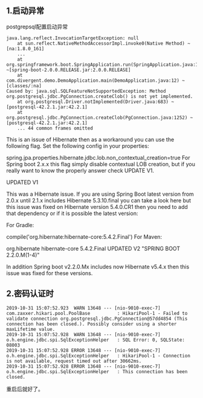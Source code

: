 ## 1.启动异常

postgrepsql配置启动异常
```
java.lang.reflect.InvocationTargetException: null
    at sun.reflect.NativeMethodAccessorImpl.invoke0(Native Method) ~[na:1.8.0_161]
    ...
    at org.springframework.boot.SpringApplication.run(SpringApplication.java:1234) ~[spring-boot-2.0.0.RELEASE.jar:2.0.0.RELEASE]
    at com.divergent.demo.DemoApplication.main(DemoApplication.java:12) ~[classes/:na]
Caused by: java.sql.SQLFeatureNotSupportedException: Method org.postgresql.jdbc.PgConnection.createClob() is not yet implemented.
    at org.postgresql.Driver.notImplemented(Driver.java:683) ~[postgresql-42.2.1.jar:42.2.1]
    at org.postgresql.jdbc.PgConnection.createClob(PgConnection.java:1252) ~[postgresql-42.2.1.jar:42.2.1]
    ... 44 common frames omitted
```
This is an issue of Hibernate then as a workaround you can use the following flag. Set the following config in your properties:

spring.jpa.properties.hibernate.jdbc.lob.non_contextual_creation=true
For Spring boot 2.x.x this flag simply disable contextual LOB creation, but if you really want to know the properly answer check UPDATE V1.

UPDATED V1

This was a Hibernate issue. If you are using Spring Boot latest version from 2.0.x until 2.1.x includes Hibernate 5.3.10.final you can take a look here but this issue was fixed on Hibernate version 5.4.0.CR1 then you need to add that dependency or if it is possible the latest version:

For Gradle:

compile('org.hibernate:hibernate-core:5.4.2.Final')
For Maven:

<dependency>
    <groupId>org.hibernate</groupId>
    <artifactId>hibernate-core</artifactId>
    <version>5.4.2.Final</version>
</dependency>
UPDATED V2 "SPRING BOOT 2.2.0.M(1-4)"

In addition Spring boot v2.2.0.Mx includes now Hibernate v5.4.x then this issue was fixed for these versions.

## 2.密码认证时
```$xslt
2019-10-31 15:07:52.923  WARN 13648 --- [nio-9010-exec-7] com.zaxxer.hikari.pool.PoolBase          : HikariPool-1 - Failed to validate connection org.postgresql.jdbc.PgConnection@57dd4854 (This connection has been closed.). Possibly consider using a shorter maxLifetime value.
2019-10-31 15:07:52.928  WARN 13648 --- [nio-9010-exec-7] o.h.engine.jdbc.spi.SqlExceptionHelper   : SQL Error: 0, SQLState: 08003
2019-10-31 15:07:52.928 ERROR 13648 --- [nio-9010-exec-7] o.h.engine.jdbc.spi.SqlExceptionHelper   : HikariPool-1 - Connection is not available, request timed out after 30662ms.
2019-10-31 15:07:52.928 ERROR 13648 --- [nio-9010-exec-7] o.h.engine.jdbc.spi.SqlExceptionHelper   : This connection has been closed.
```
重启后就好了。